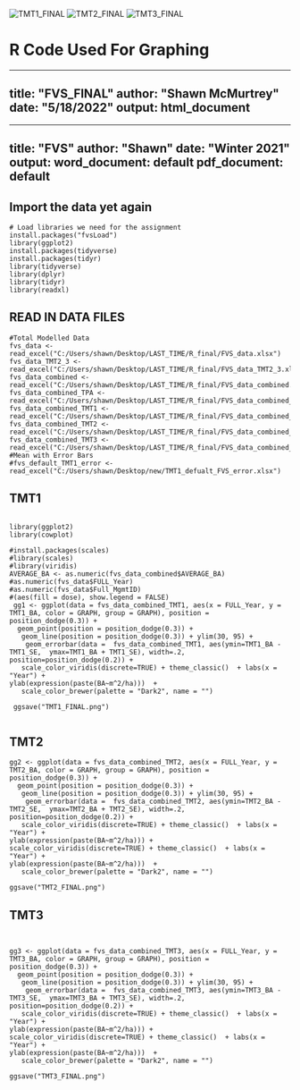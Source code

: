 ![TMT1_FINAL](https://user-images.githubusercontent.com/49656044/169206204-002614df-34d2-4d55-b7c4-52518a2ddf09.png)
![TMT2_FINAL](https://user-images.githubusercontent.com/49656044/169206207-08641ccf-c106-4c56-a2d5-7ccdf7e48edb.png)
![TMT3_FINAL](https://user-images.githubusercontent.com/49656044/169207484-2b0ab2f9-31d0-49f9-a8e9-a87e7e37aad4.png)

# R Code Used For Graphing

---
title: "FVS_FINAL"
author: "Shawn McMurtrey"
date: "5/18/2022"
output: html_document
---

---
title: "FVS"
author: "Shawn"
date: "Winter 2021"
output:
  word_document: default
  pdf_document: default
---
## Import the data yet again
```{r include=FALSE}
# Load libraries we need for the assignment
install.packages("fvsLoad")
library(ggplot2)
install.packages(tidyverse)
install.packages(tidyr)
library(tidyverse)
library(dplyr)
library(tidyr)
library(readxl)

```

## READ IN DATA FILES
```{r}
#Total Modelled Data
fvs_data <- read_excel("C:/Users/shawn/Desktop/LAST_TIME/R_final/FVS_data.xlsx")
fvs_data_TMT2_3 <- read_excel("C:/Users/shawn/Desktop/LAST_TIME/R_final/FVS_data_TMT2_3.xlsx")
fvs_data_combined <- read_excel("C:/Users/shawn/Desktop/LAST_TIME/R_final/FVS_data_combined.xlsx")
fvs_data_combined_TPA <- read_excel("C:/Users/shawn/Desktop/LAST_TIME/R_final/FVS_data_combined_TPA.xlsx")
fvs_data_combined_TMT1 <- read_excel("C:/Users/shawn/Desktop/LAST_TIME/R_final/FVS_data_combined_TMT1_FINAL.xlsx")
fvs_data_combined_TMT2 <- read_excel("C:/Users/shawn/Desktop/LAST_TIME/R_final/FVS_data_combined_TMT2_FINAL.xlsx")
fvs_data_combined_TMT3 <- read_excel("C:/Users/shawn/Desktop/LAST_TIME/R_final/FVS_data_combined_TMT3_FINAL.xlsx")
#Mean with Error Bars
#fvs_default_TMT1_error <- read_excel("C:/Users/shawn/Desktop/new/TMT1_defualt_FVS_error.xlsx")
```




## TMT1
```{r}

library(ggplot2)
library(cowplot)

#install.packages(scales)
#library(scales)
#library(viridis)
AVERAGE_BA <- as.numeric(fvs_data_combined$AVERAGE_BA)
#as.numeric(fvs_data$FULL_Year)
#as.numeric(fvs_data$Full_MgmtID)
#(aes(fill = dose), show.legend = FALSE)
 gg1 <- ggplot(data = fvs_data_combined_TMT1, aes(x = FULL_Year, y = TMT1_BA, color = GRAPH, group = GRAPH), position = position_dodge(0.3)) +  
  geom_point(position = position_dodge(0.3)) +    
   geom_line(position = position_dodge(0.3)) + ylim(30, 95) +
    geom_errorbar(data =  fvs_data_combined_TMT1, aes(ymin=TMT1_BA - TMT1_SE,  ymax=TMT1_BA + TMT1_SE), width=.2, position=position_dodge(0.2)) + 
   scale_color_viridis(discrete=TRUE) + theme_classic()  + labs(x = "Year") +  
ylab(expression(paste(BA~m^2/ha)))  +
   scale_color_brewer(palette = "Dark2", name = "") 

 ggsave("TMT1_FINAL.png")
 

```
## TMT2
```{r}
gg2 <- ggplot(data = fvs_data_combined_TMT2, aes(x = FULL_Year, y = TMT2_BA, color = GRAPH, group = GRAPH), position = position_dodge(0.3)) +  
  geom_point(position = position_dodge(0.3)) +    
   geom_line(position = position_dodge(0.3)) + ylim(30, 95) +
    geom_errorbar(data =  fvs_data_combined_TMT2, aes(ymin=TMT2_BA - TMT2_SE,  ymax=TMT2_BA + TMT2_SE), width=.2, position=position_dodge(0.2)) + 
   scale_color_viridis(discrete=TRUE) + theme_classic()  + labs(x = "Year") +  
ylab(expression(paste(BA~m^2/ha))) +
scale_color_viridis(discrete=TRUE) + theme_classic()  + labs(x = "Year") +  
ylab(expression(paste(BA~m^2/ha)))  +
   scale_color_brewer(palette = "Dark2", name = "") 

ggsave("TMT2_FINAL.png")

```

## TMT3
```{r}

 
gg3 <- ggplot(data = fvs_data_combined_TMT3, aes(x = FULL_Year, y = TMT3_BA, color = GRAPH, group = GRAPH), position = position_dodge(0.3)) + 
  geom_point(position = position_dodge(0.3)) +    
   geom_line(position = position_dodge(0.3)) + ylim(30, 95) +
    geom_errorbar(data =  fvs_data_combined_TMT3, aes(ymin=TMT3_BA - TMT3_SE,  ymax=TMT3_BA + TMT3_SE), width=.2, position=position_dodge(0.2)) + 
   scale_color_viridis(discrete=TRUE) + theme_classic()  + labs(x = "Year") +  
ylab(expression(paste(BA~m^2/ha))) +
scale_color_viridis(discrete=TRUE) + theme_classic()  + labs(x = "Year") +  
ylab(expression(paste(BA~m^2/ha)))  +
   scale_color_brewer(palette = "Dark2", name = "") 

ggsave("TMT3_FINAL.png")
```


